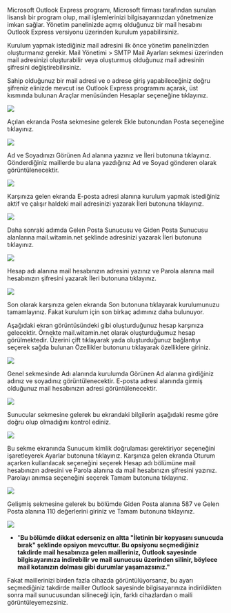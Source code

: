 Microsoft Outlook Express programı, Microsoft firması tarafından sunulan lisanslı bir program olup, mail işlemlerinizi bilgisayarınızdan yönetmenize imkan sağlar. Yönetim panelinizde açmış olduğunuz bir mail hesabını Outlook Express versiyonu üzerinden kurulum yapabilirsiniz.

Kurulum yapmak istediğiniz mail adresini ilk önce yönetim panelinizden oluşturmanız gerekir. Mail Yönetimi &gt; SMTP Mail Ayarları sekmesi üzerinden mail adresinizi oluşturabilir veya oluşturmuş olduğunuz mail adresinin şifresini değiştirebilirsiniz.

Sahip olduğunuz bir mail adresi ve o adrese giriş yapabileceğiniz doğru şifreniz elinizde mevcut ise Outlook Express programını açarak, üst kısmında bulunan Araçlar menüsünden Hesaplar seçeneğine tıklayınız.

![](/assets/21.jpg)

Açılan ekranda Posta sekmesine gelerek Ekle butonundan Posta seçeneğine tıklayınız.

![](/assets/22-.jpg)

Ad ve Soyadınızı Görünen Ad alanına yazınız ve İleri butonuna tıklayınız. Gönderdiğiniz maillerde bu alana yazdığınız Ad ve Soyad gönderen olarak görüntülenecektir.

![](/assets/23-.jpg)

Karşınıza gelen ekranda E-posta adresi alanına kurulum yapmak istediğiniz aktif ve çalışır haldeki mail adresinizi yazarak İleri butonuna tıklayınız.

![](/assets/24-.jpg)

Daha sonraki adımda Gelen Posta Sunucusu ve Giden Posta Sunucusu alanlarına mail.witamin.net şeklinde adresinizi yazarak İleri butonuna tıklayınız.

![](/assets/25-.jpg)

Hesap adı alanına mail hesabınızın adresini yazınız ve Parola alanına mail hesabınızın şifresini yazarak İleri butonuna tıklayınız. 

![](/assets/26-.jpg)

Son olarak karşınıza gelen ekranda Son butonuna tıklayarak kurulumunuzu tamamlayınız. Fakat kurulum için son birkaç adımınız daha bulunuyor. 

Aşağıdaki ekran görüntüsündeki gibi oluşturduğunuz hesap karşınıza gelecektir. Örnekte mail.witamin.net olarak oluşturduğumuz hesap görülmektedir. Üzerini çift tıklayarak yada oluşturduğunuz bağlantıyı seçerek sağda bulunan Özellikler butonunu tıklayarak özelliklere giriniz.

![](/assets/27-.jpg)

Genel sekmesinde Adı alanında kurulumda Görünen Ad alanına girdiğiniz adınız ve soyadınız görüntülenecektir. E-posta adresi alanında girmiş olduğunuz mail hesabınızın adresi görüntülenecektir.

![](/assets/28--.jpg)

Sunucular sekmesine gelerek bu ekrandaki bilgilerin aşağıdaki resme göre doğru olup olmadığını kontrol ediniz.

![](/assets/29-.jpg)

Bu sekme ekranında Sunucum kimlik doğrulaması gerektiriyor seçeneğini işaretleyerek Ayarlar butonuna tıklayınız. Karşınıza gelen ekranda Oturum açarken kullanılacak seçeneğini seçerek Hesap adı bölümüne mail hesabınızın adresini ve Parola alanına da mail hesabınızın şifresini yazınız. Parolayı anımsa seçeneğini seçerek Tamam butonuna tıklayınız.

![](/assets/30-.jpg)

Gelişmiş sekmesine gelerek bu bölümde Giden Posta alanına 587 ve Gelen Posta alanına 110 değerlerini giriniz ve Tamam butonuna tıklayınız.

![](/assets/31-.jpg)

* "**Bu bölümde dikkat ederseniz en altta "İletinin bir kopyasını sunucuda bırak" şeklinde opsiyon mevcuttur. Bu opsiyonu seçmediğiniz takdirde mail hesabınıza gelen mailleriniz, Outlook sayesinde bilgisayarınıza indirebilir ve mail sunucusu üzerinden silinir, böylece mail kotanızın dolması gibi durumlar yaşamazsınız."**

Fakat maillerinizi birden fazla cihazda görüntülüyorsanız, bu ayarı seçmediğiniz takdirde mailler Outlook sayesinde bilgisayarınıza indirildikten sonra mail sunucusundan silineceği için, farklı cihazlardan o maili görüntüleyemezsiniz.

  


